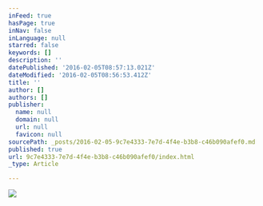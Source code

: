 ```yaml
---
inFeed: true
hasPage: true
inNav: false
inLanguage: null
starred: false
keywords: []
description: ''
datePublished: '2016-02-05T08:57:13.021Z'
dateModified: '2016-02-05T08:56:53.412Z'
title: ''
author: []
authors: []
publisher:
  name: null
  domain: null
  url: null
  favicon: null
sourcePath: _posts/2016-02-05-9c7e4333-7e7d-4f4e-b3b8-c46b090afef0.md
published: true
url: 9c7e4333-7e7d-4f4e-b3b8-c46b090afef0/index.html
_type: Article

---
```

![](https://the-grid-user-content.s3-us-west-2.amazonaws.com/e01432d9-aabe-4de5-8c9c-2a32a1b068cf.jpg)
